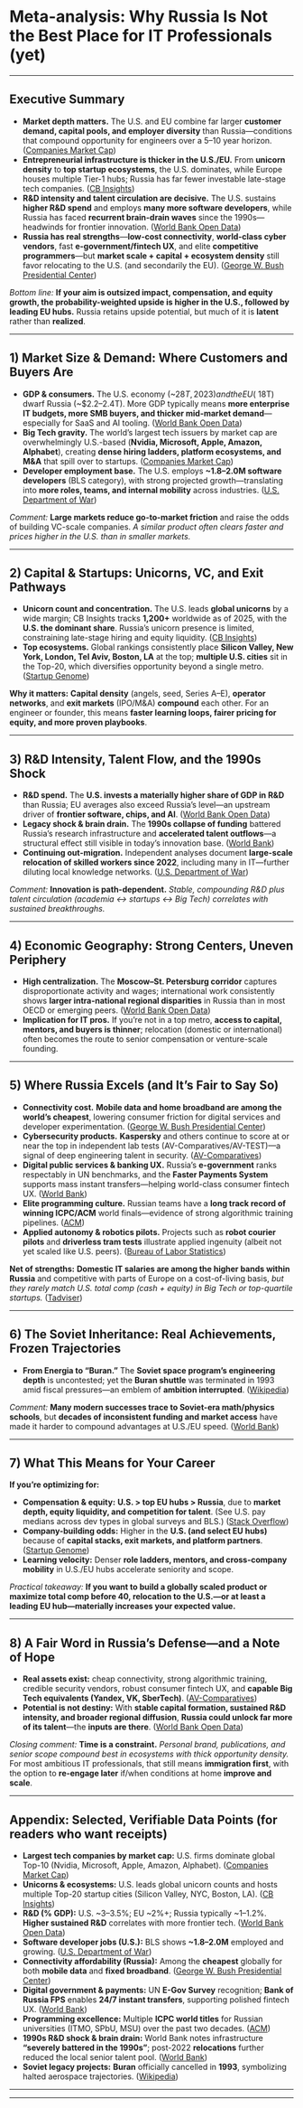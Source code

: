 # Meta-analysis: Why Russia Is Not the Best Place for IT Professionals (yet)

---

## Executive Summary

* **Market depth matters.** The U.S. and EU combine far larger **customer demand, capital pools, and employer diversity** than Russia—conditions that compound opportunity for engineers over a 5–10 year horizon. ([Companies Market Cap][1])
* **Entrepreneurial infrastructure is thicker in the U.S./EU.** From **unicorn density** to **top startup ecosystems**, the U.S. dominates, while Europe houses multiple Tier-1 hubs; Russia has far fewer investable late-stage tech companies. ([CB Insights][2])
* **R&D intensity and talent circulation are decisive.** The U.S. sustains **higher R&D spend** and employs **many more software developers**, while Russia has faced **recurrent brain-drain waves** since the 1990s—headwinds for frontier innovation. ([World Bank Open Data][3])
* **Russia has real strengths**—**low-cost connectivity**, **world-class cyber vendors**, fast **e-government/fintech UX**, and elite **competitive programmers**—but **market scale + capital + ecosystem density** still favor relocating to the U.S. (and secondarily the EU). ([George W. Bush Presidential Center][4])

*Bottom line:* **If your aim is outsized impact, compensation, and equity growth, the probability-weighted upside is higher in the U.S., followed by leading EU hubs.** Russia retains upside potential, but much of it is **latent** rather than **realized**.

---

## 1) Market Size & Demand: Where Customers and Buyers Are

* **GDP & consumers.** The U.S. economy (~$28T, 2023) and the EU (~$18T) dwarf Russia (~$2.2–2.4T). More GDP typically means **more enterprise IT budgets, more SMB buyers, and thicker mid-market demand**—especially for SaaS and AI tooling. ([World Bank Open Data][5])
* **Big Tech gravity.** The world’s largest tech issuers by market cap are overwhelmingly U.S.-based (**Nvidia, Microsoft, Apple, Amazon, Alphabet**), creating **dense hiring ladders, platform ecosystems, and M&A** that spill over to startups. ([Companies Market Cap][1])
* **Developer employment base.** The U.S. employs **~1.8–2.0M software developers** (BLS category), with strong projected growth—translating into **more roles, teams, and internal mobility** across industries. ([U.S. Department of War][6])

*Comment:* **Large markets reduce go-to-market friction** and raise the odds of building VC-scale companies. *A similar product often clears faster and prices higher in the U.S. than in smaller markets.*

---

## 2) Capital & Startups: Unicorns, VC, and Exit Pathways

* **Unicorn count and concentration.** The U.S. leads **global unicorns** by a wide margin; CB Insights tracks **1,200+** worldwide as of 2025, with the **U.S. the dominant share**. Russia’s unicorn presence is limited, constraining late-stage hiring and equity liquidity. ([CB Insights][2])
* **Top ecosystems.** Global rankings consistently place **Silicon Valley, New York, London, Tel Aviv, Boston, LA** at the top; **multiple U.S. cities** sit in the Top-20, which diversifies opportunity beyond a single metro. ([Startup Genome][7])

**Why it matters:** **Capital density** (angels, seed, Series A–E), **operator networks**, and **exit markets** (IPO/M&A) **compound** each other. For an engineer or founder, this means **faster learning loops, fairer pricing for equity, and more proven playbooks**.

---

## 3) R&D Intensity, Talent Flow, and the 1990s Shock

* **R&D spend.** The **U.S. invests a materially higher share of GDP in R&D** than Russia; EU averages also exceed Russia’s level—an upstream driver of **frontier software, chips, and AI**. ([World Bank Open Data][3])
* **Legacy shock & brain drain.** The **1990s collapse of funding** battered Russia’s research infrastructure and **accelerated talent outflows**—a structural effect still visible in today’s innovation base. ([World Bank][8])
* **Continuing out-migration.** Independent analyses document **large-scale relocation of skilled workers since 2022**, including many in IT—further diluting local knowledge networks. ([U.S. Department of War][6])

*Comment:* **Innovation is path-dependent.** *Stable, compounding R&D plus talent circulation (academia ↔ startups ↔ Big Tech) correlates with sustained breakthroughs.*

---

## 4) Economic Geography: Strong Centers, Uneven Periphery

* **High centralization.** The **Moscow–St. Petersburg corridor** captures disproportionate activity and wages; international work consistently shows **larger intra-national regional disparities** in Russia than in most OECD or emerging peers. ([World Bank Open Data][9])
* **Implication for IT pros.** If you’re not in a top metro, **access to capital, mentors, and buyers is thinner**; relocation (domestic or international) often becomes the route to senior compensation or venture-scale founding.

---

## 5) Where Russia Excels (and It’s Fair to Say So)

* **Connectivity cost.** **Mobile data and home broadband are among the world’s cheapest**, lowering consumer friction for digital services and developer experimentation. ([George W. Bush Presidential Center][4])
* **Cybersecurity products.** **Kaspersky** and others continue to score at or near the top in independent lab tests (AV-Comparatives/AV-TEST)—a signal of deep engineering talent in security. ([AV-Comparatives][10])
* **Digital public services & banking UX.** Russia’s **e-government** ranks respectably in UN benchmarks, and the **Faster Payments System** supports mass instant transfers—helping world-class consumer fintech UX. ([World Bank][11])
* **Elite programming culture.** Russian teams have a **long track record of winning ICPC/ACM** world finals—evidence of strong algorithmic training pipelines. ([ACM][12])
* **Applied autonomy & robotics pilots.** Projects such as **robot courier pilots** and **driverless tram tests** illustrate applied ingenuity (albeit not yet scaled like U.S. peers). ([Bureau of Labor Statistics][13])

**Net of strengths:** **Domestic IT salaries are among the higher bands within Russia** and competitive with parts of Europe on a cost-of-living basis, *but they rarely match U.S. total comp (cash + equity) in Big Tech or top-quartile startups.* ([Tadviser][14])

---

## 6) The Soviet Inheritance: Real Achievements, Frozen Trajectories

* **From Energia to “Buran.”** The **Soviet space program’s engineering depth** is uncontested; yet the **Buran shuttle** was terminated in 1993 amid fiscal pressures—an emblem of **ambition interrupted**. ([Wikipedia][15])

*Comment:* **Many modern successes trace to Soviet-era math/physics schools**, but **decades of inconsistent funding and market access** have made it harder to compound advantages at U.S./EU speed. ([World Bank][8])

---

## 7) What This Means for Your Career

**If you’re optimizing for:**

* **Compensation & equity:** **U.S. > top EU hubs > Russia**, due to **market depth, equity liquidity, and competition for talent**. (See U.S. pay medians across dev types in global surveys and BLS.) ([Stack Overflow][16])
* **Company-building odds:** Higher in the **U.S. (and select EU hubs)** because of **capital stacks, exit markets, and platform partners**. ([Startup Genome][7])
* **Learning velocity:** Denser **role ladders, mentors, and cross-company mobility** in U.S./EU hubs accelerate seniority and scope.

*Practical takeaway:* **If you want to build a globally scaled product or maximize total comp before 40, relocation to the U.S.—or at least a leading EU hub—materially increases your expected value.**

---

## 8) A Fair Word in Russia’s Defense—and a Note of Hope

* **Real assets exist:** cheap connectivity, strong algorithmic training, credible security vendors, robust consumer fintech UX, and **capable Big Tech equivalents (Yandex, VK, SberTech)**. ([AV-Comparatives][10])
* **Potential is not destiny:** With **stable capital formation, sustained R&D intensity, and broader regional diffusion**, **Russia could unlock far more of its talent**—the **inputs are there**. ([World Bank Open Data][17])

*Closing comment:* **Time is a constraint.** *Personal brand, publications, and senior scope compound best in ecosystems with thick opportunity density.* For most ambitious IT professionals, that still means **immigration first**, with the option to **re-engage later** if/when conditions at home **improve and scale**.

---

## Appendix: Selected, Verifiable Data Points (for readers who want receipts)

* **Largest tech companies by market cap:** U.S. firms dominate global Top-10 (Nvidia, Microsoft, Apple, Amazon, Alphabet). ([Companies Market Cap][1])
* **Unicorns & ecosystems:** U.S. leads global unicorn counts and hosts multiple Top-20 startup cities (Silicon Valley, NYC, Boston, LA). ([CB Insights][2])
* **R&D (% GDP):** U.S. ~3–3.5%; EU ~2%+; Russia typically ~1–1.2%. **Higher sustained R&D** correlates with more frontier tech. ([World Bank Open Data][3])
* **Software developer jobs (U.S.):** BLS shows **~1.8–2.0M** employed and growing. ([U.S. Department of War][6])
* **Connectivity affordability (Russia):** Among the **cheapest** globally for both **mobile data** and **fixed broadband**. ([George W. Bush Presidential Center][4])
* **Digital government & payments:** UN **E-Gov Survey** recognition; **Bank of Russia FPS** enables **24/7 instant transfers**, supporting polished fintech UX. ([World Bank][11])
* **Programming excellence:** Multiple **ICPC world titles** for Russian universities (ITMO, SPbU, MSU) over the past two decades. ([ACM][12])
* **1990s R&D shock & brain drain:** World Bank notes infrastructure **“severely battered in the 1990s”**; post-2022 **relocations** further reduced the local senior talent pool. ([World Bank][8])
* **Soviet legacy projects:** **Buran** officially cancelled in **1993**, symbolizing halted aerospace trajectories. ([Wikipedia][15])

---

[1]: https://companiesmarketcap.com/tech/largest-tech-companies-by-market-cap/?utm_source=chatgpt.com "Largest tech companies by market cap"
[2]: https://www.cbinsights.com/research-unicorn-companies?utm_source=chatgpt.com "The Complete List Of Unicorn Companies"
[3]: https://data.worldbank.org/indicator/NY.GDP.MKTP.CD?locations=EU&utm_source=chatgpt.com "GDP (current US$) - European Union"
[4]: https://www.bushcenter.org/catalyst/the-great-gray-wave/the-great-russian-brain-drain?utm_source=chatgpt.com "The great Russian brain drain"
[5]: https://data.worldbank.org/indicator/NY.GDP.MKTP.CD?locations=US&utm_source=chatgpt.com "GDP (current US$) - United States"
[6]: https://media.defense.gov/2024/Feb/27/2003400753/-1/-1/0/CSA-Russian-Actors-Use-Routers-Facilitate-Cyber_Operations.PDF?utm_source=chatgpt.com "Russian Cyber Actors Use Compromised Routers to Facilitate ..."
[7]: https://startupgenome.com/report/the-global-startup-ecosystem-report-2024/regional-rankings?utm_source=chatgpt.com "The Global Startup Ecosystem Report 2024"
[8]: https://www.worldbank.org/en/news/opinion/2018/09/17/russias-uphill-struggle-with-innovation?utm_source=chatgpt.com "Russia's Uphill Struggle with Innovation"
[9]: https://data.worldbank.org/indicator/GB.XPD.RSDV.GD.ZS?locations=RU&utm_source=chatgpt.com "Research and development expenditure (% of GDP)"
[10]: https://www.av-comparatives.org/tests/summary-report-2024/?utm_source=chatgpt.com "Summary Report 2024"
[11]: https://documents.worldbank.org/curated/en/283561528098640490/pdf/126805-WP-REVISED-PUBLIC.pdf?utm_source=chatgpt.com "rolling back russia's spatial disparities"
[12]: https://www.acm.org/media-center/2017/may/icpc-2017?utm_source=chatgpt.com "Russian Team Wins World Finals of ACM-ICPC ..."
[13]: https://www.bls.gov/oes/2022/may/oes151252.htm?utm_source=chatgpt.com "Software Developers"
[14]: https://tadviser.com/index.php/Article%3ASalaries_of_programmers_in_Russia?utm_source=chatgpt.com "Salaries of programmers in Russia - TAdviser"
[15]: https://en.wikipedia.org/wiki/Buran_programme?utm_source=chatgpt.com "Buran programme"
[16]: https://survey.stackoverflow.co/2025/work?utm_source=chatgpt.com "Work | 2025 Stack Overflow Developer Survey"
[17]: https://data.worldbank.org/indicator/NY.GDP.MKTP.CD?locations=RU&utm_source=chatgpt.com "GDP (current US$) - Russian Federation"

---

